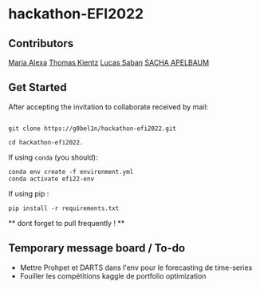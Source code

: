 # hackathon-EFI2022

## Contributors

[Maria Alexa](https://github.com/maia-leca)
[Thomas Kientz](https://github.com/thom_ktz)
[Lucas Saban](https://github.com/g0bel1n) 
[SACHA APELBAUM](https://github.com/SachaApelbaum)


## Get Started 

After accepting the invitation to collaborate received by mail: 


```shell

git clone https://g0bel1n/hackathon-efi2022.git

cd hackathon-efi2022.
```

If using ```conda``` (you should):

```shell 
conda env create -f environment.yml
conda activate efi22-env
```

If using pip :

```shell
pip install -r requirements.txt
```

** dont forget to pull frequently ! **

## Temporary message board / To-do
- Mettre Prohpet et DARTS dans l'env pour le forecasting de time-series
- Fouiller les compétitions kaggle de portfolio optimization
